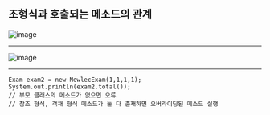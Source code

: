 ## 조형식과 호출되는 메소드의 관계
![image](https://user-images.githubusercontent.com/58898466/152264643-b8e3be1c-62ae-4c5d-b1b0-dc3097c03beb.png)
***
![image](https://user-images.githubusercontent.com/58898466/152264603-34ec2043-e04d-452b-93ae-84a2b4c5fd71.png)
***
~~~
Exam exam2 = new NewlecExam(1,1,1,1); 
System.out.println(exam2.total()); 
// 부모 클래스의 메소드가 없으면 오류
// 참조 형식, 객채 형식 메소드가 둘 다 존재하면 오버라이딩된 메소드 실행
~~~
